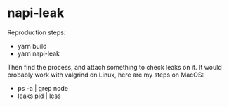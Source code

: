 # napi-leak

Reproduction steps:
- yarn build
- yarn napi-leak

Then find the process, and attach something to check leaks on it. It would probably work with valgrind on Linux, here are my steps on MacOS:
- ps -a | grep node
- leaks pid | less